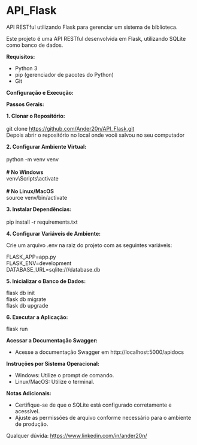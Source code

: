 # API_Flask
API RESTful utilizando Flask para gerenciar um sistema de  biblioteca.

Este projeto é uma API RESTful desenvolvida em Flask, utilizando SQLite como banco de dados.

**Requisitos:**

- Python 3
- pip (gerenciador de pacotes do Python)
- Git

**Configuração e Execução:**

**Passos Gerais:**

**1. Clonar o Repositório:**
   </br></br>git clone https://github.com/Ander20n/API_Flask.git
   </br>Depois abrir o repositório no local onde você salvou no seu computador
   
**2. Configurar Ambiente Virtual:**
   </br></br>python -m venv venv
   </br></br>**# No Windows**
   </br>venv\Scripts\activate
   </br></br>**# No Linux/MacOS**
   </br>source venv/bin/activate

**3. Instalar Dependências:**
   </br></br>pip install -r requirements.txt

**4. Configurar Variáveis de Ambiente:**

   Crie um arquivo .env na raiz do projeto com as seguintes variáveis:

   FLASK_APP=app.py
   </br>FLASK_ENV=development
   </br>DATABASE_URL=sqlite:///database.db

**5. Inicializar o Banco de Dados:**

   flask db init
   </br>flask db migrate
   </br>flask db upgrade

**6. Executar a Aplicação:**

   flask run

**Acessar a Documentação Swagger:**
</br>
- Acesse a documentação Swagger em http://localhost:5000/apidocs

**Instruções por Sistema Operacional:**
</br>
- Windows: Utilize o prompt de comando.
- Linux/MacOS: Utilize o terminal.

**Notas Adicionais:**
</br>
- Certifique-se de que o SQLite está configurado corretamente e acessível.
- Ajuste as permissões de arquivo conforme necessário para o ambiente de produção.

Qualquer dúvida: https://www.linkedin.com/in/ander20n/
